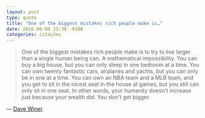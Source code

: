```yaml
---
layout: post
type: quote
title: "One of the biggest mistakes rich people make is…"
date: 2016-06-08 23:30 -0300
categories: citações
---
```

>One of the biggest mistakes rich people make is to try to live larger than a single human being can. A mathematical impossibility. You can buy a big house, but you can only sleep in one bedroom at a time. You can own twenty fantastic cars, airplanes and yachts, but you can only be in one at a time. You can own an NBA team and a MLB team, and you get to sit in the nicest seat in the house at games, but you still can only sit in one seat. In other words, your humanity doesn't increase just because your wealth did. You don't get bigger.

— [Dave Winer](http://scripting.com/2016/05/31/1296.html).
